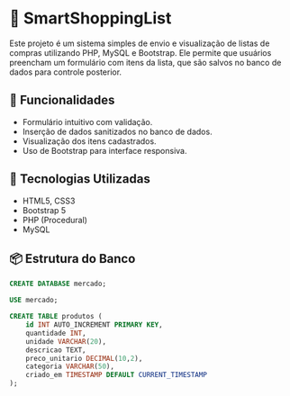 # 🛒 SmartShoppingList

Este projeto é um sistema simples de envio e visualização de listas de compras utilizando PHP, MySQL e Bootstrap. Ele permite que usuários preencham um formulário com itens da lista, que são salvos no banco de dados para controle posterior.

## 🚀 Funcionalidades

- Formulário intuitivo com validação.
- Inserção de dados sanitizados no banco de dados.
- Visualização dos itens cadastrados.
- Uso de Bootstrap para interface responsiva.

## 💾 Tecnologias Utilizadas

- HTML5, CSS3
- Bootstrap 5
- PHP (Procedural)
- MySQL

## 📦 Estrutura do Banco

```sql
CREATE DATABASE mercado;

USE mercado;

CREATE TABLE produtos (
    id INT AUTO_INCREMENT PRIMARY KEY,
    quantidade INT,
    unidade VARCHAR(20),
    descricao TEXT,
    preco_unitario DECIMAL(10,2),
    categoria VARCHAR(50),
    criado_em TIMESTAMP DEFAULT CURRENT_TIMESTAMP
);
